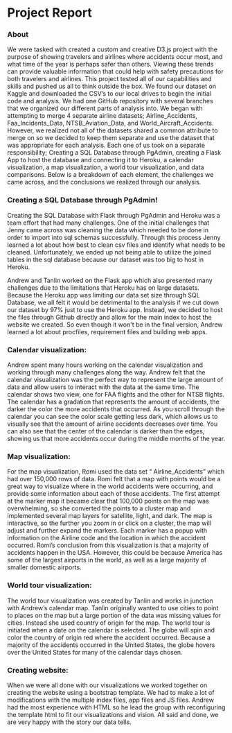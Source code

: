 # Project Report
### About
We were tasked with created a custom and creative D3.js project with the purpose of showing travelers and airlines where accidents occur most, and what time of the year is perhaps safer than others. Viewing these trends can provide valuable information that could help with safety precautions for both travelers and airlines. This project tested all of our capabilities and skills and pushed us all to think outside the box. We found our dataset on Kaggle and downloaded the CSV’s to our local drives to begin the initial code and analysis. We had one GitHub repository with several branches that we organized our different parts of analysis into. We began with attempting to merge 4 separate airline datasets; Airline_Accidents, Faa_Incidents_Data, NTSB_Aviation_Data, and World_Aircraft_Accidents. However, we realized not all of the datasets shared a common attribute to merge on so we decided to keep them separate and use the dataset that was appropriate for each analysis. 
Each one of us took on a separate responsibility; Creating a SQL Database through PgAdmin, creating a Flask App to host the database and connecting it to Heroku, a calendar visualization, a map visualization, a world tour visualization, and data comparisons. Below is a breakdown of each element, the challenges we came across, and the conclusions we realized through our analysis. 

### Creating a SQL Database through PgAdmin!
Creating the SQL Database with Flask through PgAdmin and Heroku was a team effort that had many challenges. One of the initial challenges that Jenny came across was cleaning the data which needed to be done in order to import  into sql schemas successfully. Through this process Jenny learned a lot about how best to clean csv files and identify what needs to be cleaned. Unfortunately, we ended up not being able to utilize the joined tables in the sql database because our dataset was too big to host in Heroku.

Andrew and Tanlin worked on the Flask app which also presented many challenges due to the limitations that Heroku has on large datasets. Because the Heroku app was limiting our data set size through SQL Database, we all felt it would be detrimental to the analysis if we cut down our dataset by 97% just to use the Heroku app. Instead, we decided to host the files through Github directly and allow for the main index to host the website we created. So even though it won't be in the final version, Andrew learned a lot about procfiles, requirement files and building web apps.

### Calendar visualization:
Andrew spent many hours working on the calendar visualization and working through many challenges along the way. Andrew felt that the calendar visualization was the perfect way to represent the large amount of data and allow users to interact with the data at the same time. The calendar shows two view, one for FAA flights and the other for NTSB flights. The calendar has a gradation that represents the amount of accidents, the darker the color the more accidents that occurred. As you scroll through the calendar you can see the color scale getting less dark, which allows us to visually see that the amount of airline accidents decreases over time. You can also see that the center of the calendar is darker than the edges, showing us that more accidents occur during the middle months of the year.

### Map visualization:
For the map visualization, Romi used the data set “ Airline_Accidents” which had over 150,000 rows of data. Romi felt that a map with points would be a great way to visualize where in the world accidents were occurring, and provide some information about each of those accidents. The first attempt at the marker map it became clear that 100,000 points on the map was overwhelming, so she converted the points to a cluster map and implemented several map layers for satellite, light, and dark. The map is interactive, so the further you zoom in or click on a cluster, the map will adjust and further expand the markers. Each marker has a popup with information on the Airline code and the location in which the accident occurred. Romi’s conclusion from this visualization is that a majority of accidents happen in the USA. However, this could be because America has some of the largest airports in the world, as well as a large majority of smaller domestic airports.

### World tour visualization:
The world tour visualization was created by Tanlin and works in junction with Andrew’s calendar map. Tanlin originally wanted to use cities to point to places on the map but a large portion of the data was missing values for cities. Instead she used country of origin for the map. The world tour is initiated when a date on the calendar is selected. The globe will spin and color the country of origin red where the accident occurred. Because a majority of the accidents occurred in the United States, the globe hovers over the United States for many of the calendar days chosen.
  
### Creating website:
When we were all done with our visualizations we worked together on creating the website using a bootstrap template. We had to make a lot of modifications with the multiple index files, app files and JS files. Andrew had the most experience with HTML so he lead the group with reconfiguring the template html to fit our visualizations and vision. All said and done, we are very happy with the story our data tells. 

